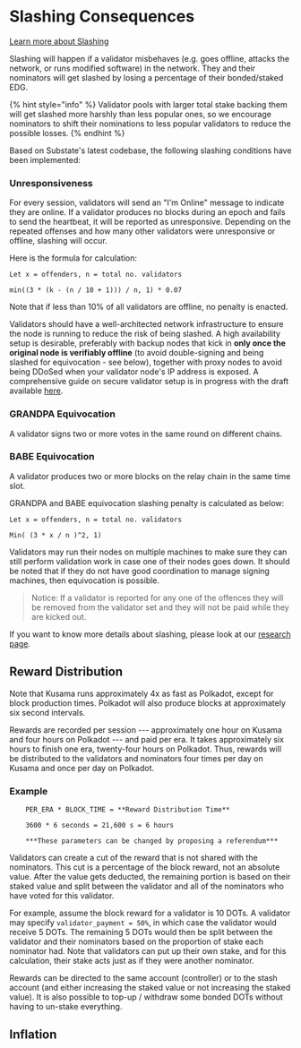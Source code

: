 # Slashing Consequences

[Learn more about Slashing](https://wiki.polkadot.network/docs/maintain-guides-validator-payout#slashing)

Slashing will happen if a validator misbehaves \(e.g. goes offline, attacks the network, or runs modified software\) in the network. They and their nominators will get slashed by losing a percentage of their bonded/staked EDG.

{% hint style="info" %}
Validator pools with larger total stake backing them will get slashed more harshly than less popular ones, so we encourage nominators to shift their nominations to less popular validators to reduce the possible losses.
{% endhint %}

Based on Substate's latest codebase, the following slashing conditions have been implemented:

### Unresponsiveness

For every session, validators will send an "I'm Online" message to indicate they are online. If a validator produces no blocks during an epoch and fails to send the heartbeat, it will be reported as unresponsive. Depending on the repeated offenses and how many other validators were unresponsive or offline, slashing will occur.

Here is the formula for calculation:

```text
Let x = offenders, n = total no. validators

min((3 * (k - (n / 10 + 1))) / n, 1) * 0.07
```

Note that if less than 10% of all validators are offline, no penalty is enacted.

Validators should have a well-architected network infrastructure to ensure the node is running to reduce the risk of being slashed. A high availability setup is desirable, preferably with backup nodes that kick in **only once the original node is verifiably offline** \(to avoid double-signing and being slashed for equivocation - see below\), together with proxy nodes to avoid being DDoSed when your validator node's IP address is exposed. A comprehensive guide on secure validator setup is in progress with the draft available [here](https://wiki.polkadot.network/docs/en/maintain-guides-secure-validator).

### GRANDPA Equivocation

A validator signs two or more votes in the same round on different chains.

### BABE Equivocation

A validator produces two or more blocks on the relay chain in the same time slot.

GRANDPA and BABE equivocation slashing penalty is calculated as below:

```text
Let x = offenders, n = total no. validators

Min( (3 * x / n )^2, 1)
```

Validators may run their nodes on multiple machines to make sure they can still perform validation work in case one of their nodes goes down. It should be noted that if they do not have good coordination to manage signing machines, then equivocation is possible.

> Notice: If a validator is reported for any one of the offences they will be removed from the validator set and they will not be paid while they are kicked out.

If you want to know more details about slashing, please look at our [research page](https://research.web3.foundation/en/latest/polkadot/slashing/amounts.html).

## Reward Distribution

Note that Kusama runs approximately 4x as fast as Polkadot, except for block production times. Polkadot will also produce blocks at approximately six second intervals.

Rewards are recorded per session --- approximately one hour on Kusama and four hours on Polkadot --- and paid per era. It takes approximately six hours to finish one era, twenty-four hours on Polkadot. Thus, rewards will be distributed to the validators and nominators four times per day on Kusama and once per day on Polkadot.

### Example

```text
    PER_ERA * BLOCK_TIME = **Reward Distribution Time**

    3600 * 6 seconds = 21,600 s = 6 hours

    ***These parameters can be changed by proposing a referendum***
```

Validators can create a cut of the reward that is not shared with the nominators. This cut is a percentage of the block reward, not an absolute value. After the value gets deducted, the remaining portion is based on their staked value and split between the validator and all of the nominators who have voted for this validator.

For example, assume the block reward for a validator is 10 DOTs. A validator may specify `validator_payment = 50%`, in which case the validator would receive 5 DOTs. The remaining 5 DOTs would then be split between the validator and their nominators based on the proportion of stake each nominator had. Note that validators can put up their own stake, and for this calculation, their stake acts just as if they were another nominator.

Rewards can be directed to the same account \(controller\) or to the stash account \(and either increasing the staked value or not increasing the staked value\). It is also possible to top-up / withdraw some bonded DOTs without having to un-stake everything.

## Inflation

